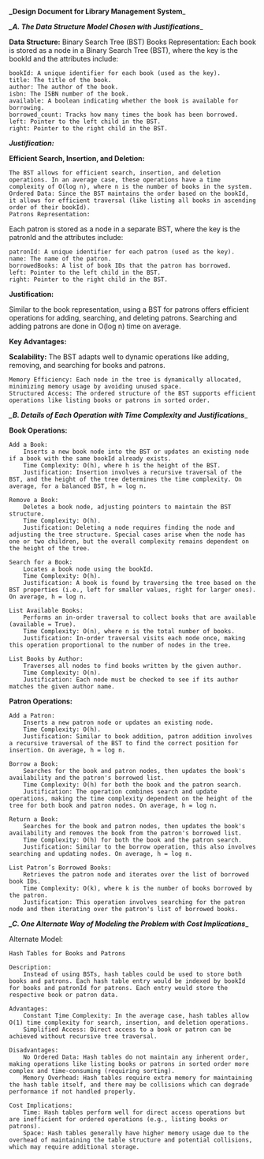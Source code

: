 **_Design Document for Library Management System**_

_**_A. The Data Structure Model Chosen with Justifications**__

**Data Structure:** Binary Search Tree (BST)
Books Representation:
Each book is stored as a node in a Binary Search Tree (BST), where the key is the bookId and the attributes include:

    bookId: A unique identifier for each book (used as the key).
    title: The title of the book.
    author: The author of the book.
    isbn: The ISBN number of the book.
    available: A boolean indicating whether the book is available for borrowing.
    borrowed_count: Tracks how many times the book has been borrowed.
    left: Pointer to the left child in the BST.
    right: Pointer to the right child in the BST.

**_Justification:_**

**Efficient Search, Insertion, and Deletion:** 

    The BST allows for efficient search, insertion, and deletion operations. In an average case, these operations have a time complexity of O(log n), where n is the number of books in the system.
    Ordered Data: Since the BST maintains the order based on the bookId, it allows for efficient traversal (like listing all books in ascending order of their bookId).
    Patrons Representation:

Each patron is stored as a node in a separate BST, where the key is the patronId and the attributes include:
    
    patronId: A unique identifier for each patron (used as the key).
    name: The name of the patron.
    borrowedBooks: A list of book IDs that the patron has borrowed.
    left: Pointer to the left child in the BST.
    right: Pointer to the right child in the BST.
    
**Justification:**

Similar to the book representation, using a BST for patrons offers efficient operations for adding, searching, and deleting patrons. Searching and adding patrons are done in O(log n) time on average.

**Key Advantages:**

**Scalability:** The BST adapts well to dynamic operations like adding, removing, and searching for books and patrons.

    Memory Efficiency: Each node in the tree is dynamically allocated, minimizing memory usage by avoiding unused space.
    Structured Access: The ordered structure of the BST supports efficient operations like listing books or patrons in sorted order.

_**_B. Details of Each Operation with Time Complexity and Justifications**__

**Book Operations:**

    Add a Book: 
        Inserts a new book node into the BST or updates an existing node if a book with the same bookId already exists.
        Time Complexity: O(h), where h is the height of the BST.
        Justification: Insertion involves a recursive traversal of the BST, and the height of the tree determines the time complexity. On average, for a balanced BST, h = log n.

    Remove a Book:
        Deletes a book node, adjusting pointers to maintain the BST structure.
        Time Complexity: O(h).
        Justification: Deleting a node requires finding the node and adjusting the tree structure. Special cases arise when the node has one or two children, but the overall complexity remains dependent on the height of the tree.

    Search for a Book:
        Locates a book node using the bookId.
        Time Complexity: O(h).
        Justification: A book is found by traversing the tree based on the BST properties (i.e., left for smaller values, right for larger ones). On average, h = log n.

    List Available Books:
        Performs an in-order traversal to collect books that are available (available = True).
        Time Complexity: O(n), where n is the total number of books.
        Justification: In-order traversal visits each node once, making this operation proportional to the number of nodes in the tree.

    List Books by Author:
        Traverses all nodes to find books written by the given author.
        Time Complexity: O(n).
        Justification: Each node must be checked to see if its author matches the given author name.

**Patron Operations:**

    Add a Patron:
        Inserts a new patron node or updates an existing node.
        Time Complexity: O(h).
        Justification: Similar to book addition, patron addition involves a recursive traversal of the BST to find the correct position for insertion. On average, h = log n.

    Borrow a Book:
        Searches for the book and patron nodes, then updates the book's availability and the patron's borrowed list.
        Time Complexity: O(h) for both the book and the patron search.
        Justification: The operation combines search and update operations, making the time complexity dependent on the height of the tree for both book and patron nodes. On average, h = log n.

    Return a Book:
        Searches for the book and patron nodes, then updates the book's availability and removes the book from the patron's borrowed list.
        Time Complexity: O(h) for both the book and the patron search.
        Justification: Similar to the borrow operation, this also involves searching and updating nodes. On average, h = log n.

    List Patron’s Borrowed Books:
        Retrieves the patron node and iterates over the list of borrowed book IDs.
        Time Complexity: O(k), where k is the number of books borrowed by the patron.
        Justification: This operation involves searching for the patron node and then iterating over the patron's list of borrowed books.

_**_C. One Alternate Way of Modeling the Problem with Cost Implications**__

Alternate Model: 
    
    Hash Tables for Books and Patrons

    Description:
        Instead of using BSTs, hash tables could be used to store both books and patrons. Each hash table entry would be indexed by bookId for books and patronId for patrons. Each entry would store the respective book or patron data.

    Advantages:
        Constant Time Complexity: In the average case, hash tables allow O(1) time complexity for search, insertion, and deletion operations.
        Simplified Access: Direct access to a book or patron can be achieved without recursive tree traversal.

    Disadvantages:
        No Ordered Data: Hash tables do not maintain any inherent order, making operations like listing books or patrons in sorted order more complex and time-consuming (requiring sorting).
        Memory Overhead: Hash tables require extra memory for maintaining the hash table itself, and there may be collisions which can degrade performance if not handled properly.

    Cost Implications:
        Time: Hash tables perform well for direct access operations but are inefficient for ordered operations (e.g., listing books or patrons).
        Space: Hash tables generally have higher memory usage due to the overhead of maintaining the table structure and potential collisions, which may require additional storage.